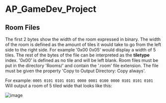 # AP_GameDev_Project
## Room Files
The first 2 bytes show the width of the room expressed in binary. The width of the room is defined as the amount of tiles it would take to go from the left side to the right side. For example '0x00 0x05' would display a width of 5 tiles. The rest of the bytes of the file can be interpreted as the **tiletype** index. '0x00' is defined as no tile and will be left blank. Room files must be put in the directory 'Rooms/' and contain the '.room' file extension. The file must be given the property 'Copy to Output Directory: Copy always'.

For example:
```0005 0101 0101 0101 0000 0001 0100 0000 0101 0101 0101```  
Will output a room of 5 tiled wide that looks like this:  
  
![image](https://github.com/SkyPromp/AP_GameDev_Project/assets/44906497/075de4a9-192c-4a7e-9163-ec6244301df3)

